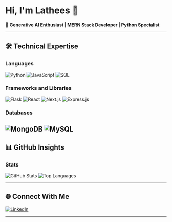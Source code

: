 # Hi, I'm Lathees 👋  
🚀 **Generative AI Enthusiast | MERN Stack Developer | Python Specialist**  

---

## 🛠️ **Technical Expertise**  

### **Languages**  
![Python](https://img.shields.io/badge/Python-3776AB?style=for-the-badge&logo=python&logoColor=white) ![JavaScript](https://img.shields.io/badge/JavaScript-F7DF1E?style=for-the-badge&logo=javascript&logoColor=black) ![SQL](https://img.shields.io/badge/SQL-003B57?style=for-the-badge&logo=postgresql&logoColor=white)

### **Frameworks and Libraries**  
![Flask](https://img.shields.io/badge/Flask-000000?style=for-the-badge&logo=flask&logoColor=white) ![React](https://img.shields.io/badge/React-61DAFB?style=for-the-badge&logo=react&logoColor=black) ![Next.js](https://img.shields.io/badge/Next.js-000000?style=for-the-badge&logo=next.js&logoColor=white) ![Express.js](https://img.shields.io/badge/Express.js-404D59?style=for-the-badge&logo=express&logoColor=white)

### **Databases**  
![MongoDB](https://img.shields.io/badge/MongoDB-4DB33D?style=for-the-badge&logo=mongodb&logoColor=white) ![MySQL](https://img.shields.io/badge/MySQL-4479A1?style=for-the-badge&logo=mysql&logoColor=white) 
---

## 📊 **GitHub Insights**  

### Stats  
![GitHub Stats](https://github-readme-stats.vercel.app/api?username=lathees-dev&show_icons=true&theme=dark)  ![Top Languages](https://github-readme-stats.vercel.app/api/top-langs/?username=lathees-dev&layout=compact&theme=dark)  

---

## 🌐 **Connect With Me**  
[![LinkedIn](https://img.shields.io/badge/LinkedIn-0077B5?style=for-the-badge&logo=linkedin&logoColor=white)](https://linkedin.com/in/yourprofile)  

---
